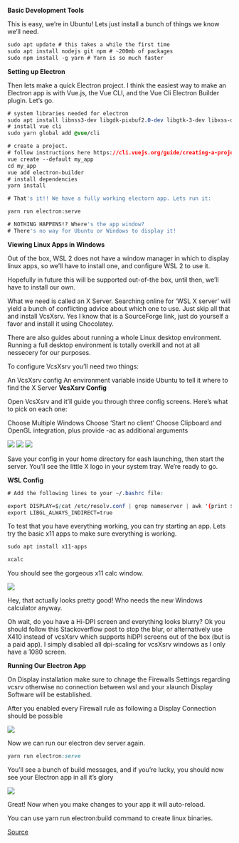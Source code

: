 **Basic Development Tools**

This is easy, we’re in Ubuntu! Lets just install a bunch of things we know we’ll need.
```css
sudo apt update # this takes a while the first time
sudo apt install nodejs git npm # ~200mb of packages
sudo npm install -g yarn # Yarn is so much faster
```
**Setting up Electron**

Then lets make a quick Electron project. I think the easiest way to make an Electron app is with Vue.js, the Vue CLI, and the Vue Cli Electron Builder plugin. Let’s go.

```css
# system libraries needed for electron
sudo apt install libnss3-dev libgdk-pixbuf2.0-dev libgtk-3-dev libxss-dev
# install vue cli
sudo yarn global add @vue/cli

# create a project.
# follow instructions here https://cli.vuejs.org/guide/creating-a-project.html#vue-create
vue create --default my_app
cd my_app
vue add electron-builder
# install dependencies
yarn install

# That's it!! We have a fully working electorn app. Lets run it:

yarn run electron:serve

# NOTHING HAPPENS!? Where's the app window?
# There's no way for Ubuntu or Windows to display it!
```
**Viewing Linux Apps in Windows**

Out of the box, WSL 2 does not have a window manager in which to display linux apps, so we’ll have to install one, and configure WSL 2 to use it.

Hopefully in future this will be supported out-of-the box, until then, we’ll have to install our own.

What we need is called an X Server. Searching online for ‘WSL X server’ will yield a bunch of conflicting advice about which one to use. Just skip all that and install VcsXsrv. Yes I know that is a SourceForge link, just do yourself a favor and install it using Chocolatey.

There are also guides about running a whole Linux desktop environment. Running a full desktop environment is totally overkill and not at all nessecery for our purposes.

To configure VcsXsrv you’ll need two things:

An VcsXsrv config
An environment variable inside Ubuntu to tell it where to find the X Server
**VcsXsrv Config**

Open VcsXsrv and it’ll guide you through three config screens. Here’s what to pick on each one:

Choose Multiple Windows
Choose ‘Start no client’
Choose Clipboard and OpenGL integration, plus provide -ac as additional arguments

![](uploads/f5a9e5e612169a230fec7d01ddb7e249/vcx-1-3ee1bba39c26369340e6af06c883fb54368cda311b43c39b2e29e3736c1399e7.png)
![](uploads/d2f4e1afce54267c38d9848b2f59970d/vcx-2-315ebc9e09f9e5ea85fcc20884ecb613b6c0c5140ddc6f093ad9e92c6a66c54a.png)
![](uploads/6db40fe4226ea62137c038338c395c40/vcx-3-d932bfd3461c30edffef28722d9e7f4ad27c29a9120530ee517841c2da382bab.png)

Save your config in your home directory for eash launching, then start the server. You’ll see the little X logo in your system tray. We’re ready to go.

**WSL Config**

```css
# Add the following lines to your ~/.bashrc file:

export DISPLAY=$(cat /etc/resolv.conf | grep nameserver | awk '{print $2}'):0
export LIBGL_ALWAYS_INDIRECT=true
```
To test that you have everything working, you can try starting an app. Lets try the basic x11 apps to make sure everything is working.

```css
sudo apt install x11-apps

xcalc
```
You should see the gorgeous x11 calc window.

![](uploads/6c155031eab521872164adab8a9c6312/xcalc-ab2c6e4475a874ab280cb9eb0b59f5aa9ab31fd9c5fa57d0e94c9a8c1cec6761.png)

Hey, that actually looks pretty good! Who needs the new Windows calculator anyway.

Oh wait, do you have a Hi-DPI screen and everything looks blurry? Ok you should follow this Stackoverflow post to stop the blur, or alternatively use X410 instead of vcsXsrv which supports hiDPI screens out of the box (but is a paid app). I simply disabled all dpi-scaling for vcsXsrv windows as I only have a 1080 screen.

**Running Our Electron App**

On Display installation make sure to chnage the Firewalls Settings regarding vcsrv otherwise no connection between wsl and your xlaunch Display Software will be established.

After you enabled every Firewall rule as following a Display Connection should be possible

![](uploads/a32d5aaf749912622dc1cf0d7f539246/Screenshot_21.png)

Now we can run our electron dev server again.
```css
yarn run electron:serve
```
You’ll see a bunch of build messages, and if you’re lucky, you should now see your Electron app in all it’s glory

![](uploads/50eecf85aee3f3d725e13de549d9f990/electron-window-cdb85ecb0c8b49fc4420c313767e7e332a6f1185fe5c5cea9934b2cb5c33fb1f.png)

Great! Now when you make changes to your app it will auto-reload.

You can use yarn run electron:build command to create linux binaries.



[Source](https://www.beekeeperstudio.io/blog/building-electron-windows-ubuntu-wsl2)